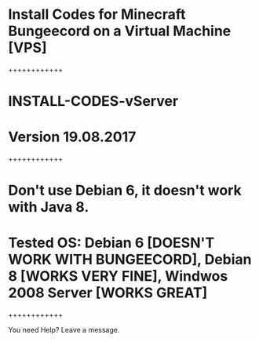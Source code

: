 # Install Codes for Minecraft Bungeecord on a Virtual Machine [VPS] #
++++++++++++
# INSTALL-CODES-vServer
# Version 19.08.2017
++++++++++++
# Don't use Debian 6, it doesn't work with Java 8.
# Tested OS: Debian 6 [DOESN'T WORK WITH BUNGEECORD], Debian 8 [WORKS VERY FINE], Windwos 2008 Server [WORKS GREAT]
++++++++++++


You need Help? Leave a message.

